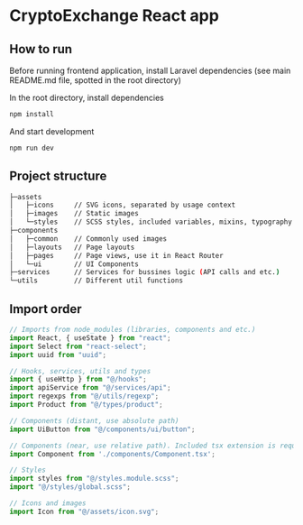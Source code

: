 # CryptoExchange React app

## How to run
Before running frontend application, install Laravel dependencies (see main README.md file, spotted in the root directory)

In the root directory, install dependencies

```bash
npm install
```
And start development

```bash
npm run dev
```

## Project structure
```bash
├─assets
│   ├─icons     // SVG icons, separated by usage context
│   ├─images    // Static images
│   └─styles    // SCSS styles, included variables, mixins, typography and etc.
├─components
│   ├─common    // Commonly used images
│   ├─layouts   // Page layouts
│   ├─pages     // Page views, use it in React Router
│   └─ui        // UI Components
├─services      // Services for bussines logic (API calls and etc.)
└─utils         // Different util functions
```

## Import order

```js
// Imports from node_modules (libraries, components and etc.)
import React, { useState } from "react";
import Select from "react-select";
import uuid from "uuid";

// Hooks, services, utils and types
import { useHttp } from "@/hooks";
import apiService from "@/services/api";
import regexps from "@/utils/regexp";
import Product from "@/types/product";

// Components (distant, use absolute path)
import UiButton from "@/components/ui/button";

// Components (near, use relative path). Included tsx extension is required!
import Component from './components/Component.tsx';

// Styles
import styles from "@/styles.module.scss";
import "@/styles/global.scss";

// Icons and images
import Icon from "@/assets/icon.svg";
```
